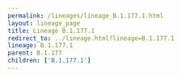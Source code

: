 ```yaml
---
permalink: /lineages/lineage_B.1.177.1.html
layout: lineage_page
title: Lineage B.1.177.1
redirect_to: ../lineage.html?lineage=B.1.177.1
lineage: B.1.177.1
parent: B.1.177
children: ['B.1.177.1']
---
```

